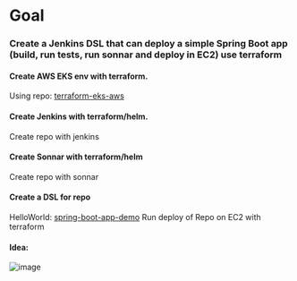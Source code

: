 # Goal
### Create a Jenkins DSL that can deploy a simple Spring Boot app (build, run tests, run sonnar and deploy in EC2) use terraform


#### Create AWS EKS env with terraform. 
Using repo: [terraform-eks-aws](https://github.com/luisfneu#:~:text=1-,terraform%2Deks%2Daws,-Public)
#### Create Jenkins with terraform/helm. 
Create repo with jenkins
#### Create Sonnar with terraform/helm
Create repo with sonnar
#### Create a DSL for repo
HelloWorld: [spring-boot-app-demo](https://github.com/luisfneu/spring-boot-app-demo)
Run deploy of Repo on EC2 with terraform

#### Idea: 
![image](https://github.com/user-attachments/assets/3b8f80e0-8cc8-4d2d-8d3e-3b05bab9dd2e)
